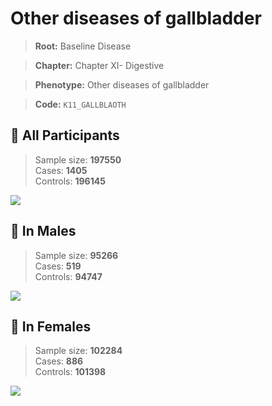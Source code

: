 # Other diseases of gallbladder

> **Root:** Baseline Disease  

> **Chapter:** Chapter XI- Digestive  

> **Phenotype:** Other diseases of gallbladder  

> **Code:** `K11_GALLBLAOTH`

## 🧪 All Participants  
> Sample size: **197550**  
> Cases: **1405**  
> Controls: **196145**
<img src="/Disease/Figures/ALL/Incidence/K11_GALLBLAOTH.png"/>
<CsvTable src="/public/Disease/Data/ALL/Incidence/COX_K11_GALLBLAOTH.csv" label="🔍 View full results" />

## 👨 In Males  
> Sample size: **95266**  
> Cases: **519**  
> Controls: **94747**
<img src="/Disease/Figures/Male/Incidence/K11_GALLBLAOTH.png"/>
<CsvTable src="/public/Disease/Data/Male/Incidence/COX_K11_GALLBLAOTH.csv" label="🔍 View full results" />

## 👩 In Females  
> Sample size: **102284**  
> Cases: **886**  
> Controls: **101398**
<img src="/Disease/Figures/Female/Incidence/K11_GALLBLAOTH.png"/>
<CsvTable src="/public/Disease/Data/Female/Incidence/COX_K11_GALLBLAOTH.csv" label="🔍 View full results" />
